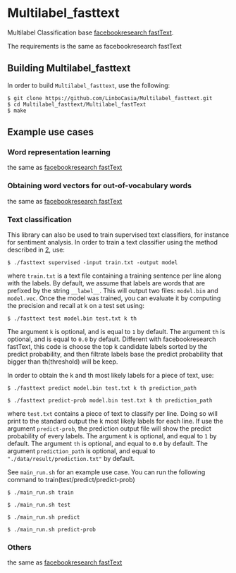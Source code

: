 # Multilabel_fasttext

Multilabel Classification base [facebookresearch fastText](https://github.com/facebookresearch/fastText).

The requirements is the same as facebookresearch fastText



## Building Multilabel_fasttext

In order to build `Multilabel_fasttext`, use the following:

```
$ git clone https://github.com/LinboCasia/Multilabel_fasttext.git
$ cd Multilabel_fasttext/Multilabel_fastText
$ make
```


## Example use cases
### Word representation learning

the same as [facebookresearch fastText](https://github.com/facebookresearch/fastText)

### Obtaining word vectors for out-of-vocabulary words
the same as [facebookresearch fastText](https://github.com/facebookresearch/fastText)

### Text classification

This library can also be used to train supervised text classifiers, for instance for sentiment analysis.
In order to train a text classifier using the method described in [2](#bag-of-tricks-for-efficient-text-classification), use:

```
$ ./fasttext supervised -input train.txt -output model
```

where `train.txt` is a text file containing a training sentence per line along with the labels.
By default, we assume that labels are words that are prefixed by the string `__label__`.
This will output two files: `model.bin` and `model.vec`.
Once the model was trained, you can evaluate it by computing the precision and recall at k on a test set using:

```
$ ./fasttext test model.bin test.txt k th 
```

The argument `k` is optional, and is equal to `1` by default.
The argument `th` is optional, and is equal to `0.0` by default.
Different with facebookresearch fastText, this code is choose the top k candidate labels sorted by the predict probability,
and then filtrate labels base the predict probability that bigger than th(threshold) will be keep.

In order to obtain the k and th most likely labels for a piece of text, use:

```
$ ./fasttext predict model.bin test.txt k th prediction_path
```

```
$ ./fasttext predict-prob model.bin test.txt k th prediction_path
```

where `test.txt` contains a piece of text to classify per line.
Doing so will print to the standard output the k most likely labels for each line.
If use the argument `predict-prob`, the prediction output file will show the predict probability of every labels.
The argument `k` is optional, and equal to `1` by default.
The argument `th` is optional, and equal to `0.0` by default.
The argument `prediction_path` is optional, and equal to `"./data/result/prediction.txt"` by default.

See `main_run.sh` for an example use case.
You can run the following command to train(test/predict/predict-prob)

```
$ ./main_run.sh train
```
```
$ ./main_run.sh test
```
```
$ ./main_run.sh predict
```
```
$ ./main_run.sh predict-prob
```

### Others

the same as [facebookresearch fastText](https://github.com/facebookresearch/fastText)
